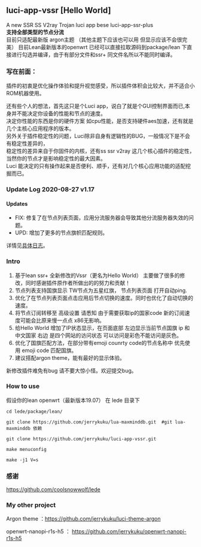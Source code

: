 ## luci-app-vssr [Hello World]
A new SSR SS V2ray Trojan luci app bese luci-app-ssr-plus  
<b>支持全部类型的节点分流</b>  
目前只适配最新版 argon主题 （其他主题下应该也可以用 但显示应该不会很完美）
目前Lean最新版本的openwrt 已经可以直接拉取源码到package/lean 下直接进行勾选并编译，由于有部分文件和ssr+ 同文件名所以不能同时编译。  

### 写在前面：
插件的初衷是优化操作体验和提升视觉感受，所以插件体积会比较大，并不适合小ROM机器使用。

还有些个人的想法，首先这只是个Luci app，说白了就是个GUI控制界面而已,本身并不能决定你设备的性能和节点的速度。  
决定你性能的东西是你的硬件方案 如cpu性能，是否支持硬件aes加速，还有就是几个主核心应用程序的版本。  
另外关于插件稳定性的问题，Luci除非自身有逻辑性的BUG，一般情况下是不会有稳定性差异的，  
稳定性的差异来自于你固件的内核，还有ss ssr v2ray 这几个核心插件的稳定性，当然你的节点才是影响稳定性的最大因素。  
Luci 能决定的只有操作起来是否便利、顺手，还有对几个核心应用功能的适配挖掘而已。

### Update Log 2020-08-27  v1.17

#### Updates

- FIX: 修复了在节点列表页面，应用分流服务器会导致其他分流服务器失效的问题。
- UPD: 增加了更多的节点旗帜匹配规则。

详情见[具体日志](./relnotes.txt)。 

### Intro

1. 基于lean ssr+ 全新修改的Vssr（更名为Hello World） 主要做了很多的修改，同时感谢插件原作者所做出的的努力和贡献！ 
1. 节点列表支持国旗显示 TW节点为五星红旗， 节点列表页面 打开自动ping.  
1. 优化了在节点列表页面点击应用后节点切换的速度。同时也优化了自动切换的速度。  
1. 将节点订阅转移至 高级设置 请悉知 由于需要获取ip的国家code 新的订阅速度可能会比原来慢一点点 x86无影响。  
1. 给Hello World 增加了IP状态显示，在页面底部 左边显示当前节点国旗 ip 和中文国家 右边 是四个网站的访问状态  可以访问是彩色不能访问是灰色。  
1. 优化了国旗匹配方法，在部分带有emoji counrty code的节点名称中 优先使用 emoji code 匹配国旗。  
1. 建议搭配argon theme，能有最好的显示体验。  

新修改插件难免有bug 请不要大惊小怪。欢迎提交bug。

### How to use
假设你的lean openwrt（最新版本19.07） 在 lede 目录下
```
cd lede/package/lean/  

git clone https://github.com/jerrykuku/lua-maxminddb.git  #git lua-maxminddb 依赖

git clone https://github.com/jerrykuku/luci-app-vssr.git  

make menuconfig

make -j1 V=s
```

### 感谢
https://github.com/coolsnowwolf/lede

### My other project
Argon theme ：https://github.com/jerrykuku/luci-theme-argon

openwrt-nanopi-r1s-h5 ： https://github.com/jerrykuku/openwrt-nanopi-r1s-h5

